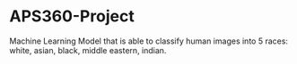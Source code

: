 # APS360-Project

Machine Learning Model that is able to classify human images into 5 races: white, asian, black, middle eastern, indian.

